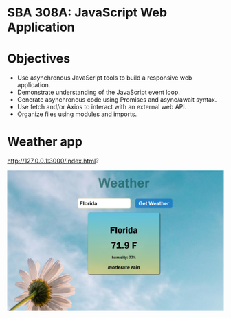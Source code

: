 # SBA 308A: JavaScript Web Application


# Objectives 

- Use asynchronous JavaScript tools to build a responsive web application.
- Demonstrate understanding of the JavaScript event loop.
- Generate asynchronous code using Promises and async/await syntax.
- Use fetch and/or Axios to interact with an external web API.
- Organize files using modules and imports.


# Weather app

http://127.0.0.1:3000/index.html? 

![alt text](./img/webapp.png)

